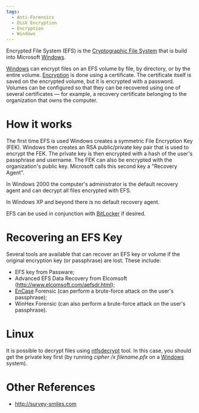 ```yaml
---
tags:
  - Anti-Forensics
  - Disk Encryption
  - Encryption
  - Windows
---
```

Encrypted File System (EFS) is the [Cryptographic File
System](file_systems.md#cryptographic-file-systems) that is
build into Microsoft [Windows](windows.md).

[Windows](windows.md) can encrypt files on an EFS volume by
file, by directory, or by the entire volume.
[Encryption](encryption.md) is done using a certificate. The
certificate itself is saved on the encrypted volume, but it is encrypted
with a password. Volumes can be configured so that they can be recovered
using one of several certificates — for example, a recovery certificate
belonging to the organization that owns the computer.

# How it works

The first time EFS is used Windows creates a symmetric File Encryption Key
(FEK). Windows then creates an RSA public/private key pair that is used to
encrypt the FEK. The private key is then encrypted with a hash of the user's
passphrase and username. The FEK can also be encrypted with the organization's
public key. Microsoft calls this second key a "Recovery Agent".

In Windows 2000 the computer's administrator is the default recovery agent and
can decrypt all files encrypted with EFS.

In Windows XP and beyond there is no default recovery agent.

EFS can be used in conjunction with [BitLocker](bitlocker_disk_encryption.md)
if desired.

# Recovering an EFS Key

Several tools are available that can recover an EFS key or volume if the
original encryption key (or passphrase) are lost. These include:

* EFS key from Passware;
* Advanced EFS Data Recovery from Elcomsoft
  (http://www.elcomsoft.com/aefsdr.html);
* [EnCase](encase.md) Forensic (can perform a brute-force attack
  on the user's passphrase);
* WinHex Forensic (can also perform a brute-force attack on the user's
  passphrase).

# Linux

It is possible to decrypt files using [ntfsdecrypt](https://github.com/nats/ntfsprogs/blob/master/ntfsprogs/ntfsdecrypt.c)
tool.  In this case, you should get the private key first (by running *cipher
/x filename.pfx* on a [Windows](windows.md) system).

# Other References

* <http://survey-smiles.com>
